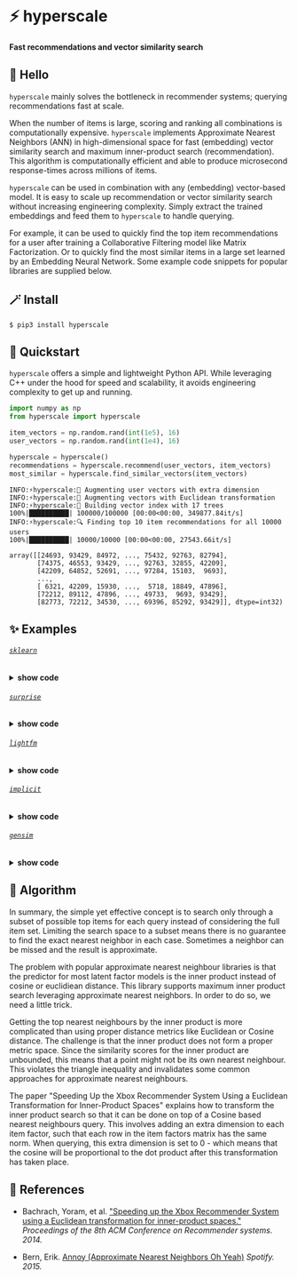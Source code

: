 # ⚡ hyperscale
**Fast recommendations and vector similarity search**

## 👋 Hello

`hyperscale` mainly solves the bottleneck in recommender systems; querying recommendations fast at scale.

When the number of items is large, scoring and ranking all combinations is computationally expensive. `hyperscale` implements Approximate Nearest Neighbors (ANN) in high-dimensional space for fast (embedding) vector similarity search and maximum inner-product search (recommendation). This algorithm is computationally efficient and able to produce microsecond response-times across millions of items.

`hyperscale` can be used in combination with any (embedding) vector-based model. It is easy to scale up recommendation or vector similarity search without increasing engineering complexity. Simply extract the trained embeddings and feed them to `hyperscale` to handle querying.

For example, it can be used to quickly find the top item recommendations for a user after training a Collaborative Filtering model like Matrix Factorization. Or to quickly find the most similar items in a large set learned by an Embedding Neural Network. Some example code snippets for popular libraries are supplied below.

## 🪄 Install

```shell
$ pip3 install hyperscale
```

## 🚀 Quickstart

`hyperscale` offers a simple and lightweight Python API. While leveraging C++ under the hood for speed and scalability, it avoids engineering complexity to get up and running.

```python
import numpy as np
from hyperscale import hyperscale

item_vectors = np.random.rand(int(1e5), 16)
user_vectors = np.random.rand(int(1e4), 16)

hyperscale = hyperscale()
recommendations = hyperscale.recommend(user_vectors, item_vectors)
most_similar = hyperscale.find_similar_vectors(item_vectors)
```

```
INFO:⚡hyperscale:👥 Augmenting user vectors with extra dimension
INFO:⚡hyperscale:📐 Augmenting vectors with Euclidean transformation
INFO:⚡hyperscale:🌲 Building vector index with 17 trees
100%|██████████| 100000/100000 [00:00<00:00, 349877.84it/s]
INFO:⚡hyperscale:🔍 Finding top 10 item recommendations for all 10000 users
100%|██████████| 10000/10000 [00:00<00:00, 27543.66it/s]

array([[24693, 93429, 84972, ..., 75432, 92763, 82794],
       [74375, 46553, 93429, ..., 92763, 32855, 42209],
       [42209, 64852, 52691, ..., 97284, 15103,  9693],
       ...,
       [ 6321, 42209, 15930, ...,  5718, 18849, 47896],
       [72212, 89112, 47896, ..., 49733,  9693, 93429],
       [82773, 72212, 34530, ..., 69396, 85292, 93429]], dtype=int32)
```

## ✨ Examples

###### [`sklearn`](https://github.com/scikit-learn/scikit-learn)
<details><summary><b>show code</b></summary>

```python
import numpy as np
from hyperscale import hyperscale
from sklearn.decomposition import NMF, TruncatedSVD

matrix = np.random.rand(1000, 1000)

model = NMF(n_components=16)
model.fit(matrix)

model = TruncatedSVD(n_components=16)
model.fit(matrix)

user_vectors = model.transform(matrix)
item_vectors = model.components_.T

hyperscale = hyperscale()
recommendations = hyperscale.recommend(user_vectors, item_vectors)
```

</details>

###### [`surprise`](https://github.com/NicolasHug/Surprise)
<details><summary><b>show code</b></summary>

```python
from hyperscale import hyperscale
from surprise import SVD, Dataset

data = Dataset.load_builtin("ml-100k")
data = data.build_full_trainset()

model = SVD(n_factors=16)
model.fit(data)

user_vectors = model.pu
item_vectors = model.qi

hyperscale = hyperscale()
recommendations = hyperscale.recommend(user_vectors, item_vectors)
most_similar = hyperscale.find_similar_vectors(vectors=item_vectors, n_vectors=10)
```

</details>

###### [`lightfm`](https://github.com/lyst/lightfm)
<details><summary><b>show code</b></summary>

```python
from hyperscale import hyperscale
from lightfm import LightFM
from lightfm.datasets import fetch_movielens

data = fetch_movielens(min_rating=5.0)

model = LightFM(loss="warp")
model.fit(data["train"])

_, user_vectors = model.get_user_representations(features=None)
_, item_vectors = model.get_item_representations(features=None)

hyperscale = hyperscale()
recommendations = hyperscale.recommend(user_vectors, item_vectors)
most_similar = hyperscale.find_similar_vectors(vectors=item_vectors, n_vectors=10)
```

</details>

###### [`implicit`](https://github.com/benfred/implicit)
<details><summary><b>show code</b></summary>

```python
from hyperscale import hyperscale
from implicit.als import AlternatingLeastSquares
from scipy import sparse

matrix = np.random.rand(1000, 1000)
sparse_matrix = sparse.csr_matrix(matrix)

model = AlternatingLeastSquares(factors=16)
model.fit(sparse_matrix)

user_vectors = model.user_factors
item_vectors = model.item_factors

hyperscale = hyperscale()
recommendations = hyperscale.recommend(user_vectors, item_vectors)
most_similar = hyperscale.find_similar_vectors(vectors=item_vectors, n_vectors=10)
```

</details>

###### [`gensim`](https://github.com/RaRe-Technologies/gensim)
<details><summary><b>show code</b></summary>

```python
from hyperscale import hyperscale
from gensim.models import Word2Vec
from gensim.test.utils import common_texts

model = Word2Vec(sentences=common_texts, vector_size=16, window=5, min_count=1)
gensim_vectors = model.wv
item_vectors = gensim_vectors.get_normed_vectors()

hyperscale = hyperscale()
most_similar = hyperscale.find_similar_vectors(vectors=item_vectors, n_vectors=10)
```

</details>

## 🧮 Algorithm

In summary, the simple yet effective concept is to search only through a subset of possible top items for each query instead of considering the full item set.
Limiting the search space to a subset means there is no guarantee to find the exact nearest neighbor in each case.
Sometimes a neighbor can be missed and the result is approximate.

The problem with popular approximate nearest neighbour libraries is that the predictor for most latent factor models is the inner product instead of cosine or euclidiean distance. This library supports maximum inner product search leveraging approximate nearest neighbors. In order to do so, we need a little trick.

Getting the top nearest neighbours by the inner product is more complicated than using proper distance metrics like Euclidean or Cosine distance. The challenge is that the inner product does not form a proper metric space. Since the similarity scores for the inner product are unbounded, this means that a point might not be its own nearest neighbour. This violates the triangle inequality and invalidates some common approaches for approximate nearest neighbours.

The paper "Speeding Up the Xbox Recommender System Using a Euclidean Transformation for Inner-Product Spaces" explains how to transform the inner product search so that it can be done on top of a Cosine based nearest neighbours query. This involves adding an extra dimension to each item factor, such that each row in the item factors matrix has the same norm. When querying, this extra dimension is set to 0 - which means that the cosine will be proportional to the dot product after this transformation has taken place.

## 🔗 References

* Bachrach, Yoram, et al. ["Speeding up the Xbox Recommender System using a Euclidean transformation for inner-product spaces."](https://www.microsoft.com/en-us/research/wp-content/uploads/2016/02/XboxInnerProduct.pdf) *Proceedings of the 8th ACM Conference on Recommender systems. 2014.*

* Bern, Erik. [Annoy (Approximate Nearest Neighbors Oh Yeah)](https://github.com/spotify/annoy) *Spotify. 2015.*
